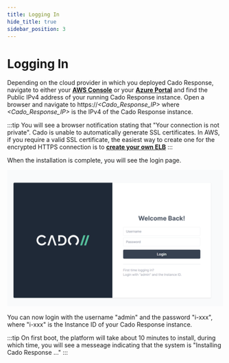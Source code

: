 ```yaml
---
title: Logging In
hide_title: true
sidebar_position: 3
---
```



# Logging In

Depending on the cloud provider in which you deployed Cado Response, navigate to either your **[AWS Console]( https://console.aws.amazon.com)** or your **[Azure Portal](https://portal.azure.com)** and find the Public IPv4 address of your running Cado Response instance.  Open a browser and navigate to https://*<Cado_Response_IP>* where *<Cado_Response_IP>* is the IPv4 of the Cado Response instance. 

:::tip 
You will see a browser notification stating that "Your connection is not private". Cado is unable to automatically generate SSL certificates. In AWS, if you require a valid SSL certificate, the easiest way to create one for the encrypted HTTPS connection is to **[create your own ELB](https://docs.aws.amazon.com/elasticloadbalancing/latest/classic/elb-create-https-ssl-load-balancer.html)**
:::

When the installation is complete, you will see the login page.

![Login Page](/img/login.png)

You can now login with the username "admin" and the password "i-xxx", where "i-xxx" is the Instance ID of your Cado Response instance.

:::tip
On first boot, the platform will take about 10 minutes to install, during which time, you will see a messeage indicating that the system is "Installing Cado Response ..."
:::
